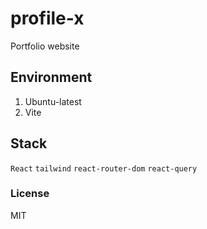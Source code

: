 # profile-x
Portfolio website

## Environment
1. Ubuntu-latest
2. Vite

## Stack
`React` `tailwind` `react-router-dom` `react-query`

### License
MIT
